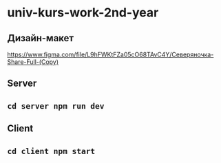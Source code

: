 # univ-kurs-work-2nd-year

## Дизайн-макет

https://www.figma.com/file/L9hFWKtFZa05cO68TAvC4Y/Северяночка-Share-Full-(Copy)

## Server

## `cd server npm run dev`


## Client

## `cd client npm start`
